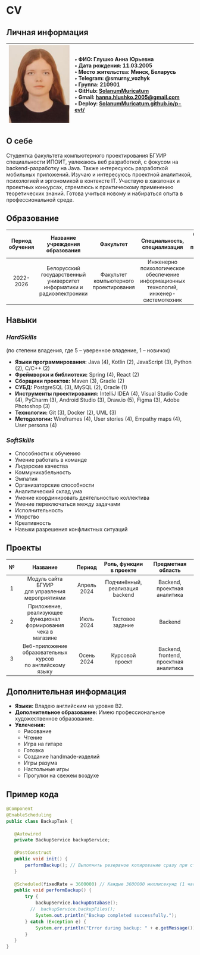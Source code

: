 # CV
## Личная информация

|![](https://github.com/SolanumMuricatum/p-evt/blob/main/me.jpg)|◦ ФИО: Глушко Анна Юрьевна <br> ◦ Дата рождения: 11.03.2005 <br> ◦ Место жительства: Минск, Беларусь <br> ◦ Telegram: @smurny_vozhyk <br> ◦ Группа: 210901 <br> ◦ GitHub: [SolanumMuricatum](https://github.com/SolanumMuricatum/ "Перейти по ссылке") <br> ◦ Gmail: hanna.hlushko.2005@gmail.com <br> ◦ Deploy: [SolanumMuricatum.github.io/p-evt/](https://solanummuricatum.github.io/p-evt/ "Перейти по ссылке")|
|:---|:---|

## О себе
Студентка факультета компьютерного проектирования БГУИР специальности ИПОИТ, увлекаюсь веб
разработкой, с фокусом на backend-разработку на Java. Также интересуюсь разработкой мобильных 
приложений. Изучаю и интересуюсь проектной аналитикой, психологией и эргономикой в контексте IT. 
Участвую в хакатонах и проектных конкурсах, стремлюсь к практическому применению теоретических 
знаний. Готова учиться новому и набираться опыта в профессиональной среде.
## Образование
|Период обучения|Название <br> учреждения <br> образования|Факультет|Специальность, <br> специализация|Средний <br> балл <br> последней <br> сессии|Форма обучения|
|:---:|:---:|:---:|:---:|:---:|:---:|
|2022-2026|Белорусский <br> государственный <br> университет <br> информатики и <br> радиоэлектроники|Факультет <br> компьютерного <br> проектирования |Инженерно <br> психологическое <br> обеспечение <br> информационных <br> технологий, <br> инженер-системотехник|9.5|Очная|
## Навыки
### *HardSkills*
(по степени владения, где 5 – уверенное владение, 1 – новичок)
+ **Языки программирования:** Java (4), Kotlin (2), JavaScript (3), Python (2), C/C++ (2)
+ **Фреймворки и библиотеки:** Spring (4), React (2) 
+ **Сборщики проектов:** Maven (3), Gradle (2) 
+ **СУБД:** PostgreSQL (3), MySQL (2), Oracle (1) 
+ **Инструменты проектирования:** IntelliJ IDEA (4), Visual Studio Code (4), PyCharm (3), Android Studio (3), Draw.io (5), Figma (3), Adobe Photoshop (3) 
+ **Технологии:** Git (3), Docker (2), UML (3) 
+ **Методологии:** Wireframes (4), User stories (4), Empathy maps (4), User persona (4)

### *SoftSkills*
+ Способности к обучению
+ Умение работать в команде 
+ Лидерские качества 
+ Коммуникабельность 
+ Эмпатия 
+ Организаторские способности 
+ Аналитический склад ума 
+ Умение координировать деятельностью коллектива 
+ Умение переключаться между задачами 
+ Исполнительность 
+ Упорство 
+ Креативность 
+ Навыки разрешения конфликтных ситуаций

## Проекты
|№|Название|Период|Роль, функции <br> в проекте|Предметная область|
|:---:|:---:|:---:|:---:|:---:|
|1|Модуль сайта БГУИР <br> для управления <br> мероприятиями|Апрель 2024|Подчинённый, <br> реализация backend|Backend, проектная аналитика |Java, Spring Boot, <br> Hibernate, PostgreSQL, Git, <br> JavaScript, React|
|2|Приложение, реализующее <br> функционал <br> формирования чека в <br> магазине|Июль 2024|Тестовое задание|Backend|Java, PostgreSQL, Git|
|3|Веб-приложение <br> образовательных курсов <br> по английскому языку|Осень 2024|Курсовой проект|Backend, frontend, <br> проектная аналитика|Java, Spring Boot, <br> Hibernate, PostgreSQL, Git, <br> JavaScript, React|

## Дополнительная информация
+ **Языки:** Владею английским на уровне B2. 
+ **Дополнительное образование:** Имею профессиональное художественное образование. 
+ **Увлечения:**
  - Рисование 
  - Чтение 
  - Игра на гитаре 
  - Готовка 
  - Создание handmade-изделий 
  - Игры разума 
  - Настольные игры 
  - Прогулки на свежем воздухе
    
 ## Пример кода
 ```java
@Component
@EnableScheduling
public class BackupTask {

    @Autowired
    private BackupService backupService;

    @PostConstruct
    public void init() {
        performBackup(); // Выполнить резервное копирование сразу при старте приложения
    }

    @Scheduled(fixedRate = 3600000) // Каждые 3600000 миллисекунд (1 час)
    public void performBackup() {
        try {
            backupService.backupDatabase();
          //  backupService.backupFiles();
            System.out.println("Backup completed successfully.");
        } catch (Exception e) {
            System.err.println("Error during backup: " + e.getMessage());
        }
    }
}
```
